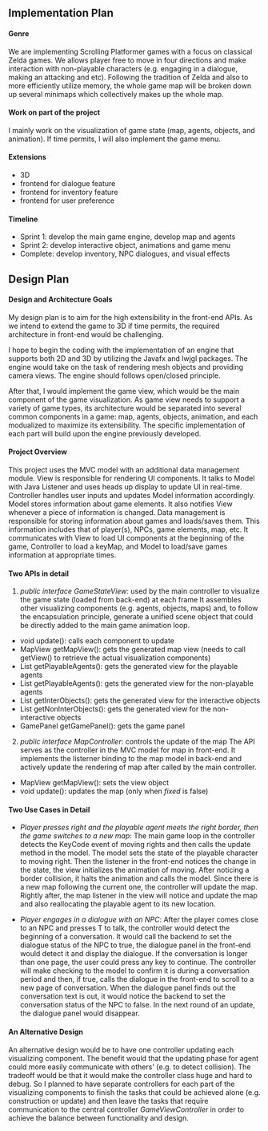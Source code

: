 ## Implementation Plan
#### Genre
We are implementing Scrolling Platformer games with a focus on classical Zelda games. We allows player free to move in four directions and make interaction with non-playable characters (e.g. engaging in a dialogue, making an attacking and etc). Following the tradition of Zelda and also to more efficiently utilize memory, the whole game map will be broken down up several minimaps which collectively makes up the whole map.

#### Work on part of the project
I mainly work on the visualization of game state (map, agents, objects, and animation). If time permits, I will also implement the game menu.

#### Extensions
- 3D
- frontend for dialogue feature
- frontend for inventory feature
- frontend for user preference

#### Timeline
- Sprint 1: develop the main game engine, develop map and agents
- Sprint 2: develop interactive object, animations and game menu
- Complete: develop inventory, NPC dialogues, and visual effects

## Design Plan 
#### Design and Architecture Goals
My design plan is to aim for the high extensibility in the front-end APIs. As we intend to extend the game to 3D if time permits, the required architecture in front-end would be challenging. 

I hope to begin the coding with the implementation of an engine that supports both 2D and 3D by utilizing the Javafx and lwjgl packages. The engine would take on the task of rendering mesh objects and providing camera views. The engine should follows open/closed principle.

After that, I would implement the game view, which would be the main component of the game visualization. As game view needs to support a variety of game types, its architecture would be separated into several common components in a game: map, agents, objects, animation, and each modualized to maximize its extensibility. The specific implementation of each part will build upon the engine previously developed.

#### Project Overview 
This project uses the MVC model with an additional data management module. View is responsible for rendering UI components. It talks to Model with Java Listener and uses heads up display to update UI in real-time. Controller handles user inputs and updates Model information accordingly. Model stores information about game elements. It also notifies View whenever a piece of information is changed. Data management is responsible for storing information about games and loads/saves them. This information includes that of player(s), NPCs, game elements, map, etc. It communicates with View to load UI components at the beginning of the game, Controller to load a keyMap, and Model to load/save games information at appropriate times.

#### Two APIs in detail 
1. *public interface GameStateView*: used by the main controller to visualize the game state (loaded from back-end) at each frame
It assembles other visualizing components (e.g. agents, objects, maps) and, to follow the encapsulation principle, generate a unified scene object that could be directly added to the main game animation loop. 
+ void update(): calls each component to update
+ MapView getMapView(): gets the generated map view (needs to call getView() to retrieve the actual visualization components)
+ List<PlayableAgentView> getPlayableAgents(): gets the generated view for the playable agents
+ List<NonPlayableAgentView> getPlayableAgents(): gets the generated view for the non-playable agents
+ List<InteractiveObjectView> getInterObjects(): gets the generated view for the interactive objects
+ List<NonInteractiveObjectView> getNonInterObjects(): gets the generated view for the non-interactive objects
+ GamePanel getGamePanel(): gets the game panel

2. *public interface MapController*: controls the update of the map
The API serves as the controller in the MVC model for map in front-end. It implements the listerner binding to the map model in back-end and actively update the rendering of map after called by the main controller.
- MapView getMapView(): sets the view object
- void update(): updates the map (only when _fixed_ is false)


#### Two Use Cases in Detail 
- *Player presses right and the playable agent meets the right border, then the game switches to a new map*: The main game loop in the controller detects the KeyCode event of moving rights and then calls the update method in the model. The model sets the state of the playable character to moving right. Then the listener in the front-end notices the change in the state, the view initializes the animation of moving. After noticing a border collision, it halts the animation and calls the model. Since there is a new map following the current one, the controller will update the map. Rightly after, the map listener in the view will notice and update the map and also reallocating the playable agent to its new location.

- *Player engages in a dialogue with an NPC*: After the player comes close to an NPC and presses T to talk, the controller would detect the beginning of a conversation. It would call the backend to set the dialogue status of the NPC to true, the dialogue panel in the front-end would detect it and display the dialogue. If the conversation is longer than one page, the user could press any key to continue. The controller will make checking to the model to confirm it is during a conversation period and then, if true, calls the dialogue in the front-end to scroll to a new page of conversation. When the dialogue panel finds out the conversation text is out, it would notice the backend to set the conversation status of the NPC to false. In the next round of an update, the dialogue panel would disappear.

#### An Alternative Design 
An alternative design would be to have one controller updating each visualizing component. The benefit would that the updating phase for agent could more easily communicate with others' (e.g. to detect collision). The tradeoff would be that it would make the controller class huge and hard to debug. So I planned to have separate controllers for each part of the visualizing components to finish the tasks that could be achieved alone (e.g. construction or update) and then leave the tasks that require communication to the central controller _GameViewController_ in order to achieve the balance between functionality and design.